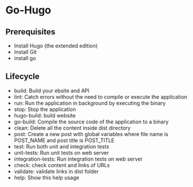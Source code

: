 # Go-Hugo

## Prerequisites

- Install Hugo (the extended edition)
- Install Git
- install go

## Lifecycle

- build:  Build your ebsite and API
- lint: Catch errors without the need to compile or execute the application
- run:  Run the application in background by executing the binary
- stop: Stop the application
- hugo-build: build website
- go-build: Compile the source code of the application to a binary
- clean: Delete all the content inside dist directory
- post: Create a new post with global variables where file name is POST_NAME and post title is POST_TITLE
- test: Run both unit and integration tests
- unit-tests: Run unit tests on web server
- integration-tests: Run integration tests on web server
- check:  check content and links  of URLs
- validate: validate links in dist folder
- help: Show this help usage
